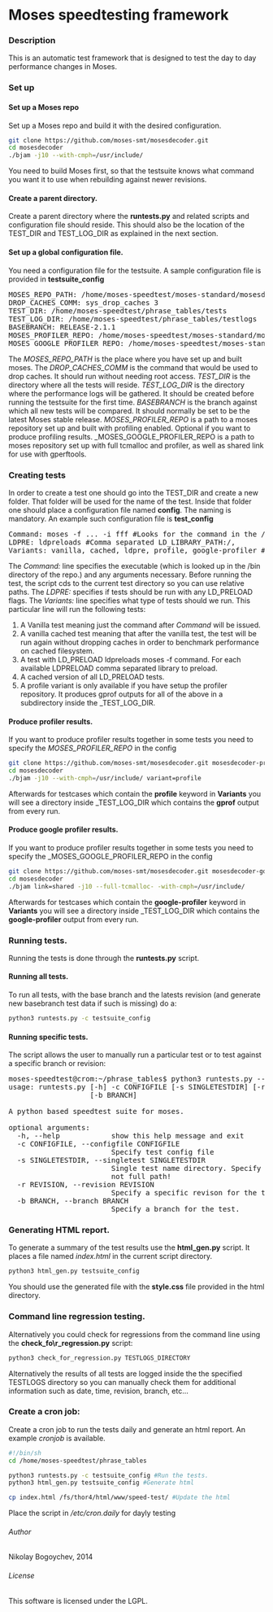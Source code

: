 # Moses speedtesting framework 

### Description

This is an automatic test framework that is designed to test the day to day performance changes in Moses.

### Set up

#### Set up a Moses repo
Set up a Moses repo and build it with the desired configuration.
```bash
git clone https://github.com/moses-smt/mosesdecoder.git
cd mosesdecoder
./bjam -j10 --with-cmph=/usr/include/
```
You need to build Moses first, so that the testsuite knows what command you want it to use when rebuilding against newer revisions.

#### Create a parent directory.
Create a parent directory where the **runtests.py** and related scripts and configuration file should reside.
This should also be the location of the TEST_DIR and TEST_LOG_DIR as explained in the next section.

#### Set up a global configuration file.
You need a configuration file for the testsuite. A sample configuration file is provided in **testsuite\_config**
<pre>
MOSES_REPO_PATH: /home/moses-speedtest/moses-standard/mosesdecoder
DROP_CACHES_COMM: sys_drop_caches 3
TEST_DIR: /home/moses-speedtest/phrase_tables/tests
TEST_LOG_DIR: /home/moses-speedtest/phrase_tables/testlogs
BASEBRANCH: RELEASE-2.1.1
MOSES_PROFILER_REPO: /home/moses-speedtest/moses-standard/mosesdecoder-variant-prof
MOSES_GOOGLE_PROFILER_REPO: /home/moses-speedtest/moses-standard/mosesdecoder-variant-gperftools
</pre>

The _MOSES\_REPO\_PATH_ is the place where you have set up and built moses.
The _DROP\_CACHES\_COMM_ is the command that would be used to drop caches. It should run without needing root access.
_TEST\_DIR_ is the directory where all the tests will reside.
_TEST\_LOG\_DIR_ is the directory where the performance logs will be gathered. It should be created before running the testsuite for the first time.
_BASEBRANCH_ is the branch against which all new tests will be compared. It should normally be set to be the latest Moses stable release.
_MOSES\_PROFILER\_REPO_ is a path to a moses repository set up and built with profiling enabled. Optional if you want to produce profiling results.
_MOSES\_GOOGLE\_PROFILER\_REPO is a path to moses repository set up with full tcmalloc and profiler, as well as shared link for use with gperftools.
### Creating tests

In order to create a test one should go into the TEST_DIR and create a new folder. That folder will be used for the name of the test.
Inside that folder one should place a configuration file named **config**. The naming is mandatory.
An example such configuration file is **test\_config**

<pre>
Command: moses -f ... -i fff #Looks for the command in the /bin directory of the repo specified in the testsuite_config
LDPRE: ldpreloads #Comma separated LD_LIBRARY_PATH:/, 
Variants: vanilla, cached, ldpre, profile, google-profiler #Can't have cached without ldpre or vanilla
</pre>

The _Command:_ line specifies the executable (which is looked up in the /bin directory of the repo.) and any arguments necessary. Before running the test, the script cds to the current test directory so you can use relative paths.
The _LDPRE:_ specifies if tests should be run with any LD\_PRELOAD flags.
The _Variants:_ line specifies what type of tests should we run. This particular line will run the following tests:
1. A Vanilla test meaning just the command after _Command_ will be issued.
2. A vanilla cached test meaning that after the vanilla test, the test will be run again without dropping caches in order to benchmark performance on cached filesystem.
3. A test with LD_PRELOAD ldpreloads moses -f command. For each available LDPRELOAD comma separated library to preload.
4. A cached version of all LD_PRELOAD tests.
5. A profile variant is only available if you have setup the profiler repository. It produces gprof outputs for all of the above in a subdirectory inside the _TEST\_LOG\_DIR.

#### Produce profiler results.
If you want to produce profiler results together in some tests you need to specify the _MOSES\_PROFILER\_REPO_ in the config
```bash
git clone https://github.com/moses-smt/mosesdecoder.git mosesdecoder-profile
cd mosesdecoder
./bjam -j10 --with-cmph=/usr/include/ variant=profile
```

Afterwards for testcases which contain the **profile** keyword in **Variants** you will see a directory inside _TEST\_LOG\_DIR which contains the **gprof** output from every run.

#### Produce google profiler results.
If you want to produce profiler results together in some tests you need to specify the _MOSES\_GOOGLE\_PROFILER\_REPO in the config
```bash
git clone https://github.com/moses-smt/mosesdecoder.git mosesdecoder-google-profile
cd mosesdecoder
./bjam link=shared -j10 --full-tcmalloc- -with-cmph=/usr/include/
```

Afterwards for testcases which contain the **google-profiler** keyword in **Variants** you will see a directory inside _TEST\_LOG\_DIR which contains the **google-profiler** output from every run.

### Running tests.
Running the tests is done through the **runtests.py** script.

#### Running all tests.
To run all tests, with the base branch and the latests revision (and generate new basebranch test data if such is missing) do a:
```bash
python3 runtests.py -c testsuite_config
```

#### Running specific tests.
The script allows the user to manually run a particular test or to test against a specific branch or revision:
<pre>
moses-speedtest@crom:~/phrase_tables$ python3 runtests.py --help
usage: runtests.py [-h] -c CONFIGFILE [-s SINGLETESTDIR] [-r REVISION]
                   [-b BRANCH]

A python based speedtest suite for moses.

optional arguments:
  -h, --help            show this help message and exit
  -c CONFIGFILE, --configfile CONFIGFILE
                        Specify test config file
  -s SINGLETESTDIR, --singletest SINGLETESTDIR
                        Single test name directory. Specify directory name,
                        not full path!
  -r REVISION, --revision REVISION
                        Specify a specific revison for the test.
  -b BRANCH, --branch BRANCH
                        Specify a branch for the test.
</pre>

### Generating HTML report.
To generate a summary of the test results use the **html\_gen.py** script. It places a file named *index.html* in the current script directory.
```bash
python3 html_gen.py testsuite_config
```
You should use the generated file with the **style.css** file provided in the html directory.

### Command line regression testing.
Alternatively you could check for regressions from the command line using the **check\_fo\r_regression.py** script:
```bash
python3 check_for_regression.py TESTLOGS_DIRECTORY
```

Alternatively the results of all tests are logged inside the the specified TESTLOGS directory so you can manually check them for additional information such as date, time, revision, branch, etc...

### Create a cron job:
Create a cron job to run the tests daily and generate an html report. An example *cronjob* is available.
```bash
#!/bin/sh
cd /home/moses-speedtest/phrase_tables

python3 runtests.py -c testsuite_config #Run the tests.
python3 html_gen.py testsuite_config #Generate html

cp index.html /fs/thor4/html/www/speed-test/ #Update the html
```

Place the script in _/etc/cron.daily_ for dayly testing

###### Author
Nikolay Bogoychev, 2014

###### License
This software is licensed under the LGPL.